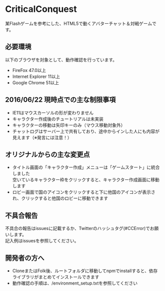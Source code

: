# CriticalConquest
  某Flashゲームを参考にした、HTML5で動くアバターチャット＆対戦ゲームです。

## 必要環境
  以下のブラウザを対象として、動作確認を行っています。  
  * FireFox 47.0以上  
  * Internet Explorer 11以上  
  * Google Chrome 51以上  

## 2016/06/22 現時点での主な制限事項
  * IE11はマウスカーソルの形が変わりません  
  * キャラクター作成後のチュートリアルは未実装  
  * キャラクターの移動は矢印キーのみ（マウス移動対象外）  
  * チャットログはサーバー上で共有しており、途中からインした人にも内容が見えます（※発言には注意！）  

## オリジナルからの主な変更点
  * タイトル画面の「キャラクター作成」メニューは「ゲームスタート」に統合しました  
    空いているキャラクター枠をクリックすると、キャラクター作成画面に移動します  
  * ロビー画面で国のアイコンをクリックすると下に他国のアイコンが表示され、クリックすると他国のロビーに移動できます  

## 不具合報告
  不具合の報告はissuesに記載するか、Twitterのハッシュタグ(#CCError)でお願いします。  
  記入例はissuesを参照してください。  

## 開発者の方へ
  * CloneまたはFolk後、ルートフォルダに移動してnpmでinstallすると、依存ライブラリがまとめてインストールできます
  * 動作確認の手順は、/environment_setup.txtを参照してください
